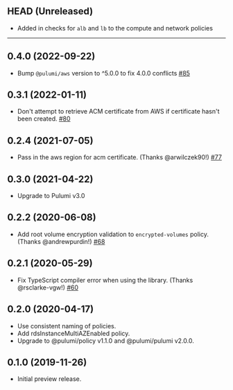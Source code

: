 ## HEAD (Unreleased)

- Added in checks for `alb` and `lb` to the compute and network policies

---

## 0.4.0 (2022-09-22)

- Bump `@pulumi/aws` version to ^5.0.0 to fix 4.0.0 conflicts
  [#85](https://github.com/pulumi/pulumi-policy-aws/pull/85)

## 0.3.1 (2022-01-11)

- Don't attempt to retrieve ACM certificate from AWS if certificate hasn't been created.
  [#80](https://github.com/pulumi/pulumi-policy-aws/pull/80)

## 0.2.4 (2021-07-05)

- Pass in the aws region for acm certificate. (Thanks @arwilczek90!)
  [#77](https://github.com/pulumi/pulumi-policy-aws/issues/77)

## 0.3.0 (2021-04-22)

- Upgrade to Pulumi v3.0

## 0.2.2 (2020-06-08)

- Add root volume encryption validation to `encrypted-volumes` policy. (Thanks @andrewpurdin!)
  [#68](https://github.com/pulumi/pulumi-policy-aws/pull/68)

## 0.2.1 (2020-05-29)

- Fix TypeScript compiler error when using the library. (Thanks @rsclarke-vgw!)
  [#60](https://github.com/pulumi/pulumi-policy-aws/pull/60)

## 0.2.0 (2020-04-17)

- Use consistent naming of policies.
- Add rdsInstanceMultiAZEnabled policy.
- Upgrade to @pulumi/policy v1.1.0 and @pulumi/pulumi v2.0.0.

## 0.1.0 (2019-11-26)

- Initial preview release.
